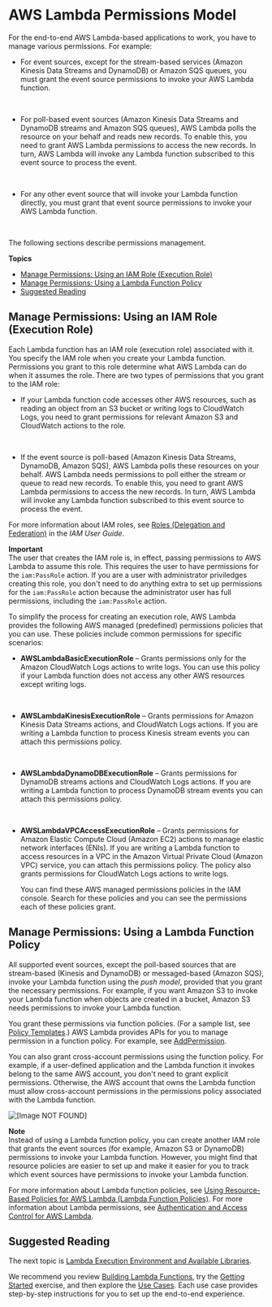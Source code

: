 # AWS Lambda Permissions Model<a name="intro-permission-model"></a>

For the end\-to\-end AWS Lambda\-based applications to work, you have to manage various permissions\. For example:
+ For event sources, except for the stream\-based services \(Amazon Kinesis Data Streams and DynamoDB\) or Amazon SQS queues, you must grant the event source permissions to invoke your AWS Lambda function\. 

   
+ For poll\-based event sources \(Amazon Kinesis Data Streams and DynamoDB streams and Amazon SQS queues\), AWS Lambda polls the resource on your behalf and reads new records\. To enable this, you need to grant AWS Lambda permissions to access the new records\. In turn, AWS Lambda will invoke any Lambda function subscribed to this event source to process the event\.

   
+ For any other event source that will invoke your Lambda function directly, you must grant that event source permissions to invoke your AWS Lambda function\. 

   

The following sections describe permissions management\.

**Topics**
+ [Manage Permissions: Using an IAM Role \(Execution Role\)](#lambda-intro-execution-role)
+ [Manage Permissions: Using a Lambda Function Policy](#intro-permission-model-access-policy)
+ [Suggested Reading](#w4aac35c13c21c23)

## Manage Permissions: Using an IAM Role \(Execution Role\)<a name="lambda-intro-execution-role"></a>

Each Lambda function has an IAM role \(execution role\) associated with it\. You specify the IAM role when you create your Lambda function\. Permissions you grant to this role determine what AWS Lambda can do when it assumes the role\. There are two types of permissions that you grant to the IAM role:
+ If your Lambda function code accesses other AWS resources, such as reading an object from an S3 bucket or writing logs to CloudWatch Logs, you need to grant permissions for relevant Amazon S3 and CloudWatch actions to the role\.

   
+ If the event source is poll\-based \(Amazon Kinesis Data Streams, DynamoDB, Amazon SQS\), AWS Lambda polls these resources on your behalf\. AWS Lambda needs permissions to poll either the stream or queue to read new records\. To enable this, you need to grant AWS Lambda permissions to access the new records\. In turn, AWS Lambda will invoke any Lambda function subscribed to this event source to process the event\. 

For more information about IAM roles, see [Roles \(Delegation and Federation\)](http://docs.aws.amazon.com/IAM/latest/UserGuide/id_roles.html) in the *IAM User Guide*\. 

**Important**  
The user that creates the IAM role is, in effect, passing permissions to AWS Lambda to assume this role\. This requires the user to have permissions for the `iam:PassRole` action\. If you are a user with administrator priviledges creating this role, you don't need to do anything extra to set up permissions for the `iam:PassRole` action because the administrator user has full permissions, including the `iam:PassRole` action\.

To simplify the process for creating an execution role, AWS Lambda provides the following AWS managed \(predefined\) permissions policies that you can use\. These policies include common permissions for specific scenarios:
+ **AWSLambdaBasicExecutionRole** – Grants permissions only for the Amazon CloudWatch Logs actions to write logs\. You can use this policy if your Lambda function does not access any other AWS resources except writing logs\. 

   
+ **AWSLambdaKinesisExecutionRole** – Grants permissions for Amazon Kinesis Data Streams actions, and CloudWatch Logs actions\. If you are writing a Lambda function to process Kinesis stream events you can attach this permissions policy\.

   
+ **AWSLambdaDynamoDBExecutionRole** – Grants permissions for DynamoDB streams actions and CloudWatch Logs actions\. If you are writing a Lambda function to process DynamoDB stream events you can attach this permissions policy\.

   
+ **AWSLambdaVPCAccessExecutionRole** – Grants permissions for Amazon Elastic Compute Cloud \(Amazon EC2\) actions to manage elastic network interfaces \(ENIs\)\. If you are writing a Lambda function to access resources in a VPC in the Amazon Virtual Private Cloud \(Amazon VPC\) service, you can attach this permissions policy\. The policy also grants permissions for CloudWatch Logs actions to write logs\.

  You can find these AWS managed permissions policies in the IAM console\. Search for these policies and you can see the permissions each of these policies grant\.

## Manage Permissions: Using a Lambda Function Policy<a name="intro-permission-model-access-policy"></a>

All supported event sources, except the poll\-based sources that are stream\-based \(Kinesis and DynamoDB\) or messaged\-based \(Amazon SQS\), invoke your Lambda function using the *push model*, provided that you grant the necessary permissions\. For example, if you want Amazon S3 to invoke your Lambda function when objects are created in a bucket, Amazon S3 needs permissions to invoke your Lambda function\. 

You grant these permissions via function policies\. \(For a sample list, see [Policy Templates](policy-templates.md)\.\) AWS Lambda provides APIs for you to manage permission in a function policy\. For example, see [AddPermission](API_AddPermission.md)\.

You can also grant cross\-account permissions using the function policy\. For example, if a user\-defined application and the Lambda function it invokes belong to the same AWS account, you don't need to grant explicit permissions\. Otherwise, the AWS account that owns the Lambda function must allow cross\-account permissions in the permissions policy associated with the Lambda function\. 

![\[Image NOT FOUND\]](http://docs.aws.amazon.com/lambda/latest/dg/images/push-user-cross-account-app-example-10.png)

**Note**  
Instead of using a Lambda function policy, you can create another IAM role that grants the event sources \(for example, Amazon S3 or DynamoDB\) permissions to invoke your Lambda function\. However, you might find that resource policies are easier to set up and make it easier for you to track which event sources have permissions to invoke your Lambda function\.

For more information about Lambda function policies, see [Using Resource\-Based Policies for AWS Lambda \(Lambda Function Policies\)](access-control-resource-based.md)\. For more information about Lambda permissions, see [Authentication and Access Control for AWS Lambda](lambda-auth-and-access-control.md)\.

## Suggested Reading<a name="w4aac35c13c21c23"></a>

The next topic is [Lambda Execution Environment and Available Libraries](current-supported-versions.md)\.

We recommend you review [Building Lambda Functions](lambda-app.md), try the [Getting Started](getting-started.md) exercise, and then explore the [Use Cases](use-cases.md)\. Each use case provides step\-by\-step instructions for you to set up the end\-to\-end experience\.